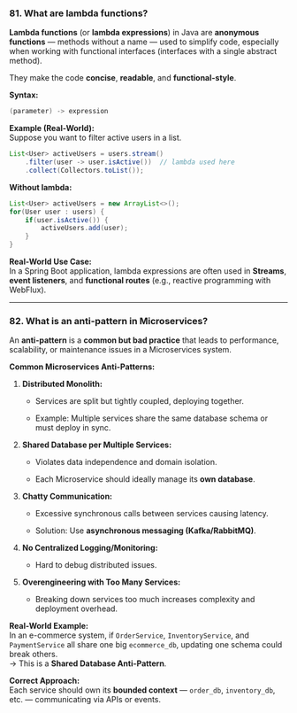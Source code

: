 ### 81. What are lambda functions?

**Lambda functions** (or **lambda expressions**) in Java are **anonymous functions** — methods without a name — used to simplify code, especially when working with functional interfaces (interfaces with a single abstract method).

They make the code **concise**, **readable**, and **functional-style**.

**Syntax:**

```java
(parameter) -> expression
```

**Example (Real-World):**  
Suppose you want to filter active users in a list.

```java
List<User> activeUsers = users.stream()
    .filter(user -> user.isActive())  // lambda used here
    .collect(Collectors.toList());
```

**Without lambda:**

```java
List<User> activeUsers = new ArrayList<>();
for(User user : users) {
    if(user.isActive()) {
        activeUsers.add(user);
    }
}
```

**Real-World Use Case:**  
In a Spring Boot application, lambda expressions are often used in **Streams**, **event listeners**, and **functional routes** (e.g., reactive programming with WebFlux).

---

### 82. What is an anti-pattern in Microservices?

An **anti-pattern** is a **common but bad practice** that leads to performance, scalability, or maintenance issues in a Microservices system.

**Common Microservices Anti-Patterns:**

1. **Distributed Monolith:**
    
    - Services are split but tightly coupled, deploying together.
        
    - Example: Multiple services share the same database schema or must deploy in sync.
        
2. **Shared Database per Multiple Services:**
    
    - Violates data independence and domain isolation.
        
    - Each Microservice should ideally manage its **own database**.
        
3. **Chatty Communication:**
    
    - Excessive synchronous calls between services causing latency.
        
    - Solution: Use **asynchronous messaging (Kafka/RabbitMQ)**.
        
4. **No Centralized Logging/Monitoring:**
    
    - Hard to debug distributed issues.
        
5. **Overengineering with Too Many Services:**
    
    - Breaking down services too much increases complexity and deployment overhead.
        

**Real-World Example:**  
In an e-commerce system, if `OrderService`, `InventoryService`, and `PaymentService` all share one big `ecommerce_db`, updating one schema could break others.  
→ This is a **Shared Database Anti-Pattern**.

**Correct Approach:**  
Each service should own its **bounded context** — `order_db`, `inventory_db`, etc. — communicating via APIs or events.